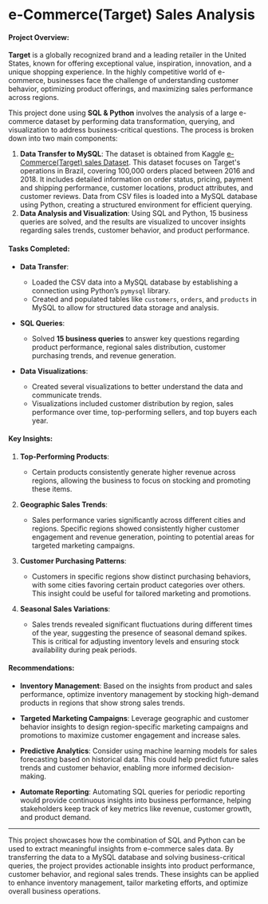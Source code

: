 # e-Commerce(Target) Sales Analysis

#### **Project Overview**:
**Target** is a globally recognized brand and a leading retailer in the United States, known for offering exceptional value, inspiration, innovation, and a unique shopping experience. In the highly competitive world of e-commerce, businesses face the challenge of understanding customer behavior, optimizing product offerings, and maximizing sales performance across regions. 

This project done using **SQL & Python** involves the analysis of a large e-commerce dataset by performing data transformation, querying, and visualization to address business-critical questions. The process is broken down into two main components:
1. **Data Transfer to MySQL**: The dataset is obtained from Kaggle [e-Commerce(Target) sales Dataset](https://www.kaggle.com/datasets/devarajv88/target-dataset). This dataset focuses on Target's operations in Brazil, covering 100,000 orders placed between 2016 and 2018. It includes detailed information on order status, pricing, payment and shipping performance, customer locations, product attributes, and customer reviews. Data from CSV files is loaded into a MySQL database using Python, creating a structured environment for efficient querying.
2. **Data Analysis and Visualization**: Using SQL and Python, 15 business queries are solved, and the results are visualized to uncover insights regarding sales trends, customer behavior, and product performance.

#### **Tasks Completed**:
- **Data Transfer**: 
  - Loaded the CSV data into a MySQL database by establishing a connection using Python’s `pymysql` library.
  - Created and populated tables like `customers`, `orders`, and `products` in MySQL to allow for structured data storage and analysis.
  
- **SQL Queries**:
  - Solved **15 business queries** to answer key questions regarding product performance, regional sales distribution, customer purchasing trends, and revenue generation.
  
- **Data Visualizations**:
  - Created several visualizations to better understand the data and communicate trends.
  - Visualizations included customer distribution by region, sales performance over time, top-performing sellers, and top buyers each year.

#### **Key Insights**:
1. **Top-Performing Products**:
   - Certain products consistently generate higher revenue across regions, allowing the business to focus on stocking and promoting these items.
   
2. **Geographic Sales Trends**:
   - Sales performance varies significantly across different cities and regions. Specific regions showed consistently higher customer engagement and revenue generation, pointing to potential areas for targeted marketing campaigns.

3. **Customer Purchasing Patterns**:
   - Customers in specific regions show distinct purchasing behaviors, with some cities favoring certain product categories over others. This insight could be useful for tailored marketing and promotions.

4. **Seasonal Sales Variations**:
   - Sales trends revealed significant fluctuations during different times of the year, suggesting the presence of seasonal demand spikes. This is critical for adjusting inventory levels and ensuring stock availability during peak periods.

#### **Recommendations**:
- **Inventory Management**: Based on the insights from product and sales performance, optimize inventory management by stocking high-demand products in regions that show strong sales trends.
  
- **Targeted Marketing Campaigns**: Leverage geographic and customer behavior insights to design region-specific marketing campaigns and promotions to maximize customer engagement and increase sales.

- **Predictive Analytics**: Consider using machine learning models for sales forecasting based on historical data. This could help predict future sales trends and customer behavior, enabling more informed decision-making.
  
- **Automate Reporting**: Automating SQL queries for periodic reporting would provide continuous insights into business performance, helping stakeholders keep track of key metrics like revenue, customer growth, and product demand.

---

This project showcases how the combination of SQL and Python can be used to extract meaningful insights from e-commerce sales data. By transferring the data to a MySQL database and solving business-critical queries, the project provides actionable insights into product performance, customer behavior, and regional sales trends. These insights can be applied to enhance inventory management, tailor marketing efforts, and optimize overall business operations.
